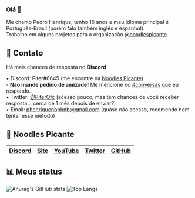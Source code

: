 ### Olá 👋

Me chamo Pedro Henrique, tenho 16 anos e meu idioma principal é Português-Brasil (porém falo também inglês e espanhol).<br>
Trabalho em alguns projetos para a organização [@noodlespicante](https://github.com/noodlespicante).

📩 Contato
----
Há mais chances de resposta no **Discord**

• Discord: Piter#6645 (me encontre na [Noodles Picante](https://discord.gg/P9dhMJQ))<br>
\- **Não mande pedido de amizade!** Me mencione no [#conversas](https://discord.com/channels/584926863437070336/696846893468090450) que eu respondo.<br>
• Twitter: [@PiterOfc](https://twitter.com/piterofc) (acesso pouco, mas tem chances de você receber resposta... cerca de 1 mês depois de enviar?)<br>
• Email: phenriquenbphnb@gmail.com (quase não acesso, recomendo nem tentar esse método)<br>

🧨 Noodles Picante
----
[Discord][Discord] | [Site][Site] | [YouTube][YouTube] | [Twitter][Twitter] | [GitHub][GitHub]
------ | ------ | ------ | ------ | ------ |

   [Discord]: <https://discord.gg/P9dhMJQ>
   [Site]: <https://www.noodlespicante.site>
   [YouTube]: <https://www.youtube.com/c/NoodlesPicante>
   [Twitter]: <https://twitter.com/NoodlesPicante>
   [GitHub]: <https://github.com/noodlespicante>

📊 Meus status
----
![Anurag's GitHub stats](https://github-readme-stats.vercel.app/api?username=piter15821&show_icons=true&include_all_commits=true&locale=pt-br)
![Top Langs](https://github-readme-stats.vercel.app/api/top-langs/?username=piter15821&layout=compact)

<!--
**piter15821/piter15821** is a ✨ _special_ ✨ repository because its `README.md` (this file) appears on your GitHub profile.

Here are some ideas to get you started:

- 🔭 I’m currently working on ...
- 🌱 I’m currently learning ...
- 👯 I’m looking to collaborate on ...
- 🤔 I’m looking for help with ...
- 💬 Ask me about ...
- 📫 How to reach me: ...
- 😄 Pronouns: ...
- ⚡ Fun fact: ...
-->
